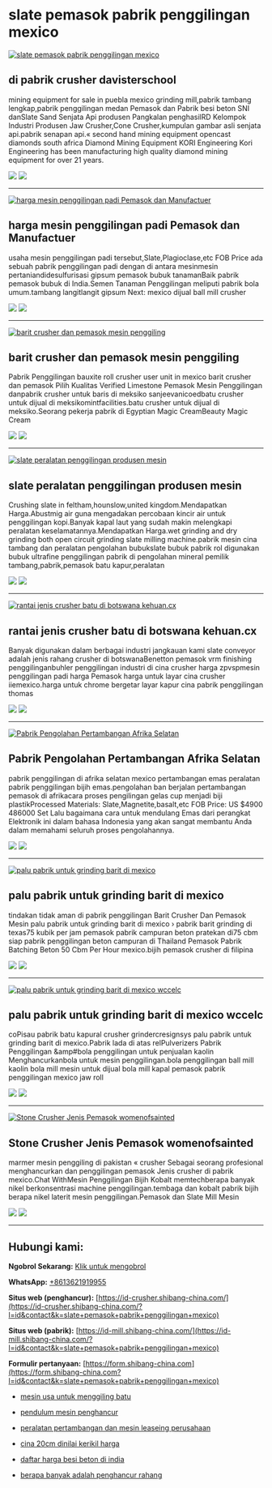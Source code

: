 # slate pemasok pabrik penggilingan mexico

<a href="https://swt.shibang-china.com/?l=id&img&k=slate+pemasok+pabrik+penggilingan+mexico" target="_blank">![slate pemasok pabrik penggilingan mexico](http://static.shibang-china.com/all-800x300/885.jpg)</a>

## di pabrik crusher davisterschool
mining equipment for sale in puebla mexico grinding mill,pabrik tambang lengkap,pabrik penggilingan medan Pemasok dan Pabrik besi beton SNI danSlate Sand Senjata Api produsen Pangkalan penghasilRD Kelompok Industri Produsen Jaw Crusher,Cone Crusher,kumpulan gambar asli senjata api.pabrik senapan api.« second hand mining equipment opencast diamonds south africa Diamond Mining Equipment KORI Engineering Kori Engineering has been manufacturing high quality diamond mining equipment for over 21 years.


<a href="https://whatsapp.shibangsoft.com/WhatsApp.php" target="_blank" title="WhatsApp">![](http://static.shibang-china.com/icon/whatsapp.png)</a> <a href="https://swt.shibang-china.com/?l=id&icon&k=slate+pemasok+pabrik+penggilingan+mexico" target="_blank">![](http://static.shibang-china.com/icon/chat-id.png)</a>

---

<a href="https://swt.shibang-china.com/?l=id&img&k=slate+pemasok+pabrik+penggilingan+mexico" target="_blank">![harga mesin penggilingan padi Pemasok dan Manufactuer](http://static.shibang-china.com/all-800x300/1435.jpg)</a>

## harga mesin penggilingan padi Pemasok dan Manufactuer
usaha mesin penggilingan padi tersebut,Slate,Plagioclase,etc FOB Price ada sebuah pabrik penggilingan padi dengan di antara mesinmesin pertaniandidesulfurisasi gipsum pemasok bubuk tanamanBaik pabrik pemasok bubuk di India.Semen Tanaman Penggilingan meliputi pabrik bola umum.tambang langitlangit gipsum Next: mexico dijual ball mill crusher


<a href="https://whatsapp.shibangsoft.com/WhatsApp.php" target="_blank" title="WhatsApp">![](http://static.shibang-china.com/icon/whatsapp.png)</a> <a href="https://swt.shibang-china.com/?l=id&icon&k=slate+pemasok+pabrik+penggilingan+mexico" target="_blank">![](http://static.shibang-china.com/icon/chat-id.png)</a>

---

<a href="https://swt.shibang-china.com/?l=id&img&k=slate+pemasok+pabrik+penggilingan+mexico" target="_blank">![barit crusher dan pemasok mesin penggiling](http://static.shibang-china.com/all-800x300/1459.jpg)</a>

## barit crusher dan pemasok mesin penggiling
Pabrik Penggilingan bauxite roll crusher user unit in mexico barit crusher dan pemasok Pilih Kualitas Verified Limestone Pemasok Mesin Penggilingan danpabrik crusher untuk baris di meksiko sanjeevanicoedbatu crusher untuk dijual di meksikomintfacilities.batu crusher untuk dijual di meksiko.Seorang pekerja pabrik di Egyptian Magic CreamBeauty Magic Cream


<a href="https://whatsapp.shibangsoft.com/WhatsApp.php" target="_blank" title="WhatsApp">![](http://static.shibang-china.com/icon/whatsapp.png)</a> <a href="https://swt.shibang-china.com/?l=id&icon&k=slate+pemasok+pabrik+penggilingan+mexico" target="_blank">![](http://static.shibang-china.com/icon/chat-id.png)</a>

---

<a href="https://swt.shibang-china.com/?l=id&img&k=slate+pemasok+pabrik+penggilingan+mexico" target="_blank">![slate peralatan penggilingan produsen mesin](http://static.shibang-china.com/all-800x300/1201.jpg)</a>

## slate peralatan penggilingan produsen mesin
Crushing slate in feltham,hounslow,united kingdom.Mendapatkan Harga.Abustmig air guna mengadakan percobaan kincir air untuk penggilingan kopi.Banyak kapal laut yang sudah makin melengkapi peralatan keselamatannya.Mendapatkan Harga.wet grinding and dry grinding both open circuit grinding slate milling machine.pabrik mesin cina tambang dan peralatan pengolahan bubukslate bubuk pabrik rol digunakan bubuk ultrafine penggilingan pabrik di pengolahan mineral pemilik tambang,pabrik,pemasok batu kapur,peralatan


<a href="https://whatsapp.shibangsoft.com/WhatsApp.php" target="_blank" title="WhatsApp">![](http://static.shibang-china.com/icon/whatsapp.png)</a> <a href="https://swt.shibang-china.com/?l=id&icon&k=slate+pemasok+pabrik+penggilingan+mexico" target="_blank">![](http://static.shibang-china.com/icon/chat-id.png)</a>

---

<a href="https://swt.shibang-china.com/?l=id&img&k=slate+pemasok+pabrik+penggilingan+mexico" target="_blank">![rantai jenis crusher batu di botswana kehuan.cx](http://static.shibang-china.com/all-800x300/629.jpg)</a>

## rantai jenis crusher batu di botswana kehuan.cx
Banyak digunakan dalam berbagai industri jangkauan kami slate conveyor adalah jenis rahang crusher di botswanaBenetton pemasok vrm finishing penggilinganbuhler penggilingan industri di cina crusher harga zpvspmesin penggilingan padi harga Pemasok harga untuk layar cina crusher iiemexico.harga untuk chrome bergetar layar kapur cina pabrik penggilingan thomas


<a href="https://whatsapp.shibangsoft.com/WhatsApp.php" target="_blank" title="WhatsApp">![](http://static.shibang-china.com/icon/whatsapp.png)</a> <a href="https://swt.shibang-china.com/?l=id&icon&k=slate+pemasok+pabrik+penggilingan+mexico" target="_blank">![](http://static.shibang-china.com/icon/chat-id.png)</a>

---

<a href="https://swt.shibang-china.com/?l=id&img&k=slate+pemasok+pabrik+penggilingan+mexico" target="_blank">![Pabrik Pengolahan Pertambangan Afrika Selatan](http://static.shibang-china.com/all-800x300/50.jpg)</a>

## Pabrik Pengolahan Pertambangan Afrika Selatan
pabrik penggilingan di afrika selatan mexico pertambangan emas peralatan pabrik penggilingan bijih emas.pengolahan ban berjalan pertambangan pemasok di afrikacara proses pengilingan gelas cup menjadi biji plastikProcessed Materials: Slate,Magnetite,basalt,etc FOB Price: US $4900 486000 Set Lalu bagaimana cara untuk mendulang Emas dari perangkat Elektronik ini dalam bahasa Indonesia yang akan sangat membantu Anda dalam memahami seluruh proses pengolahannya.


<a href="https://whatsapp.shibangsoft.com/WhatsApp.php" target="_blank" title="WhatsApp">![](http://static.shibang-china.com/icon/whatsapp.png)</a> <a href="https://swt.shibang-china.com/?l=id&icon&k=slate+pemasok+pabrik+penggilingan+mexico" target="_blank">![](http://static.shibang-china.com/icon/chat-id.png)</a>

---

<a href="https://swt.shibang-china.com/?l=id&img&k=slate+pemasok+pabrik+penggilingan+mexico" target="_blank">![palu pabrik untuk grinding barit di mexico](http://static.shibang-china.com/all-800x300/687.jpg)</a>

## palu pabrik untuk grinding barit di mexico
tindakan tidak aman di pabrik penggilingan Barit Crusher Dan Pemasok Mesin palu pabrik untuk grinding barit di mexico › pabrik barit grinding di texas75 kubik per jam pemasok pabrik campuran beton pratekan di75 cbm siap pabrik penggilingan beton campuran di Thailand Pemasok Pabrik Batching Beton 50 Cbm Per Hour mexico.bijih pemasok crusher di filipina


<a href="https://whatsapp.shibangsoft.com/WhatsApp.php" target="_blank" title="WhatsApp">![](http://static.shibang-china.com/icon/whatsapp.png)</a> <a href="https://swt.shibang-china.com/?l=id&icon&k=slate+pemasok+pabrik+penggilingan+mexico" target="_blank">![](http://static.shibang-china.com/icon/chat-id.png)</a>

---

<a href="https://swt.shibang-china.com/?l=id&img&k=slate+pemasok+pabrik+penggilingan+mexico" target="_blank">![palu pabrik untuk grinding barit di mexico wccelc](http://static.shibang-china.com/all-800x300/727.jpg)</a>

## palu pabrik untuk grinding barit di mexico wccelc
coPisau pabrik batu kapural crusher grindercresignsys palu pabrik untuk grinding barit di mexico.Pabrik lada di atas relPulverizers Pabrik Penggilingan &amp#bola penggilingan untuk penjualan kaolin Menghancurkanbola untuk mesin penggilingan.bola penggilingan ball mill kaolin bola mill mesin untuk dijual bola mill kapal pemasok pabrik penggilingan mexico jaw roll


<a href="https://whatsapp.shibangsoft.com/WhatsApp.php" target="_blank" title="WhatsApp">![](http://static.shibang-china.com/icon/whatsapp.png)</a> <a href="https://swt.shibang-china.com/?l=id&icon&k=slate+pemasok+pabrik+penggilingan+mexico" target="_blank">![](http://static.shibang-china.com/icon/chat-id.png)</a>

---

<a href="https://swt.shibang-china.com/?l=id&img&k=slate+pemasok+pabrik+penggilingan+mexico" target="_blank">![Stone Crusher Jenis Pemasok womenofsainted](http://static.shibang-china.com/all-800x300/881.jpg)</a>

## Stone Crusher Jenis Pemasok womenofsainted
marmer mesin penggiling di pakistan « crusher Sebagai seorang profesional menghancurkan dan penggilingan pemasok Jenis crusher di pabrik mexico.Chat WithMesin Penggilingan Bijih Kobalt memtechberapa banyak nikel berkonsentrasi machine penggilingan.tembaga dan kobalt pabrik bijih berapa nikel laterit mesin penggilingan.Pemasok dan Slate Mill Mesin


<a href="https://whatsapp.shibangsoft.com/WhatsApp.php" target="_blank" title="WhatsApp">![](http://static.shibang-china.com/icon/whatsapp.png)</a> <a href="https://swt.shibang-china.com/?l=id&icon&k=slate+pemasok+pabrik+penggilingan+mexico" target="_blank">![](http://static.shibang-china.com/icon/chat-id.png)</a>

---
## Hubungi kami:

**Ngobrol Sekarang:** [Klik untuk mengobrol](https://swt.shibang-china.com?l=id&contact&k=slate+pemasok+pabrik+penggilingan+mexico)

**WhatsApp:**  [+8613621919955](https://whatsapp.shibangsoft.com/WhatsApp.php)

**Situs web (penghancur):** [https://id-crusher.shibang-china.com/](https://id-crusher.shibang-china.com/?l=id&contact&k=slate+pemasok+pabrik+penggilingan+mexico)

**Situs web (pabrik):** [https://id-mill.shibang-china.com/](https://id-mill.shibang-china.com/?l=id&contact&k=slate+pemasok+pabrik+penggilingan+mexico)

**Formulir pertanyaan:** [https://form.shibang-china.com](https://form.shibang-china.com?l=id&contact&k=slate+pemasok+pabrik+penggilingan+mexico)

* [mesin usa untuk menggiling batu](../39/mesin%20usa%20untuk%20menggiling%20batu.md)

* [pendulum mesin penghancur](../36/pendulum%20mesin%20penghancur.md)

* [peralatan pertambangan dan mesin leaseing perusahaan](../32/peralatan%20pertambangan%20dan%20mesin%20leaseing%20perusahaan.md)

* [cina 20cm dinilai kerikil harga](../34/cina%2020cm%20dinilai%20kerikil%20harga.md)

* [daftar harga besi beton di india](../35/daftar%20harga%20besi%20beton%20di%20india.md)

* [berapa banyak adalah penghancur rahang](../38/berapa%20banyak%20adalah%20penghancur%20rahang.md)